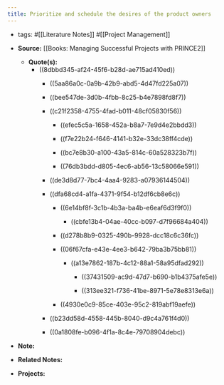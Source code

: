 ```yaml
---
title: Prioritize and schedule the desires of the product owners
---
```


- tags: #[[Literature Notes]] #[[Project Management]]

- **Source:** [[Books: Managing Successful Projects with PRINCE2]]
	 - **Quote(s):**
		 - ((8dbbd345-af24-45f6-b28d-ae715ad410ed))
			 - ((5aa86a0c-0a9b-42b9-abd5-4d47fd225a07))

			 - ((bee547de-3d0b-4fbb-8c25-b4e7898fd8f7))

			 - ((c21f2358-4755-4fad-b011-48cf05830f56))
				 - ((efec5c5a-1658-452a-b8a7-7e9d4e2bbdd3))

				 - ((f7e22b24-f646-4141-b32e-33dc38ff4cde))

				 - ((bc7e8b30-a100-43a5-814c-60a528323b7f))

				 - ((76db3bdd-d805-4ec6-ab56-13c58066e591))

			 - ((de3d8d77-7bc4-4aa4-9283-a07936144504))

			 - ((dfa68cd4-a1fa-4371-9f54-b12df6cb8e6c))
				 - ((6e14bf8f-3c1b-4b3a-ba4b-e6eaf6d3f9f0))
					 - ((cbfe13b4-04ae-40cc-b097-d7f96684a404))

				 - ((d278b8b9-0325-490b-9928-dcc18c6c36fc))

				 - ((06f67cfa-e43e-4ee3-b642-79ba3b75bb81))
					 - ((a13e7862-187b-4c12-88a1-58a95dfad292))
						 - ((37431509-ac9d-47d7-b690-b1b4375afe5e))

						 - ((313ee321-f736-41be-8971-5e78e8313e6a))

				 - ((4930e0c9-85ce-403e-95c2-819abf19aefe))

			 - ((b23dd58d-4558-445b-8040-d9c4a761f4d0))

			 - ((0a1808fe-b096-4f1a-8c4e-79708904debc))

- **Note:**

- **Related Notes:**

- **Projects:**
